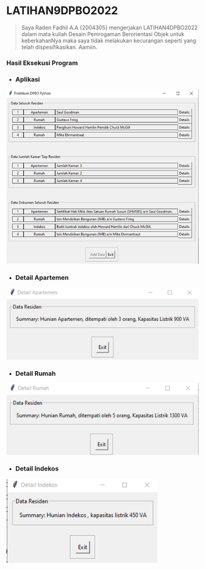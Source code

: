 # LATIHAN9DPBO2022
>Saya Raden Fadhil A.A {2004305} mengerjakan LATIHAN4DPBO2022 dalam mata kuliah Desain Pemrogaman Berorientasi Objek untuk keberkahanNya maka saya tidak melakukan kecurangan seperti yang telah dispesifikasikan. Aamiin.
### Hasil Eksekusi Program  
- ### Aplikasi
![ScreenShots 1](https://github.com/Gonken-GN/LATIHAN9DPBO2022/blob/main/Screenshoot/app.png)
- ### Detail Apartemen 
![ScreenShots 2](https://github.com/Gonken-GN/LATIHAN9DPBO2022/blob/main/Screenshoot/detail%20apar.png)
- ### Detail Rumah
![ScreenShots 3](https://github.com/Gonken-GN/LATIHAN9DPBO2022/blob/main/Screenshoot/detail%20rum.png)
- ### Detail Indekos
![ScreenShots 4](https://github.com/Gonken-GN/LATIHAN9DPBO2022/blob/main/Screenshoot/detail%20indekos.png)
